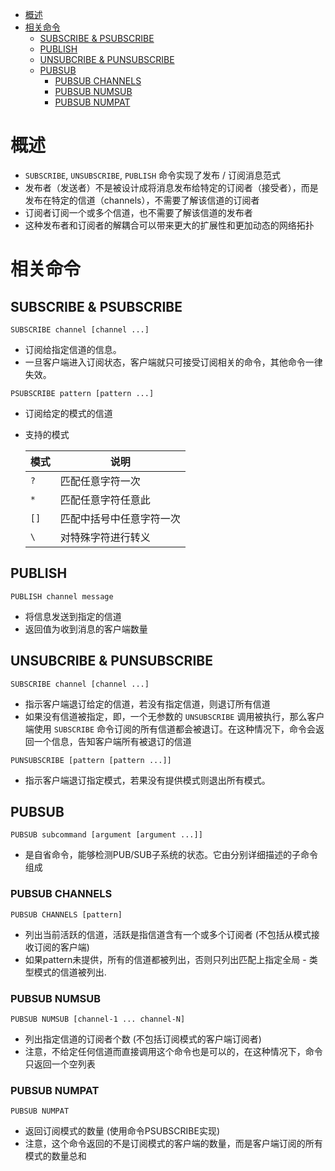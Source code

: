 - [概述](#概述)
- [相关命令](#相关命令)
  - [SUBSCRIBE & PSUBSCRIBE](#subscribe--psubscribe)
  - [PUBLISH](#publish)
  - [UNSUBCRIBE & PUNSUBSCRIBE](#unsubcribe--punsubscribe)
  - [PUBSUB](#pubsub)
    - [PUBSUB CHANNELS](#pubsub-channels)
    - [PUBSUB NUMSUB](#pubsub-numsub)
    - [PUBSUB NUMPAT](#pubsub-numpat)

# 概述

- `SUBSCRIBE`, `UNSUBSCRIBE`, `PUBLISH` 命令实现了发布 / 订阅消息范式
- 发布者（发送者）不是被设计成将消息发布给特定的订阅者（接受者），而是发布在特定的信道（channels），不需要了解该信道的订阅者
- 订阅者订阅一个或多个信道，也不需要了解该信道的发布者
- 这种发布者和订阅者的解耦合可以带来更大的扩展性和更加动态的网络拓扑

# 相关命令

## SUBSCRIBE & PSUBSCRIBE

```
SUBSCRIBE channel [channel ...]
```
- 订阅给指定信道的信息。
- 一旦客户端进入订阅状态，客户端就只可接受订阅相关的命令，其他命令一律失效。

```
PSUBSCRIBE pattern [pattern ...]
```
- 订阅给定的模式的信道
- 支持的模式

    | 模式 | 说明                     |
    | ---- | ------------------------ |
    | `?`  | 匹配任意字符一次         |
    | `*`  | 匹配任意字符任意此       |
    | `[]` | 匹配中括号中任意字符一次 |
    | `\`  | 对特殊字符进行转义       |

## PUBLISH

```
PUBLISH channel message
```
- 将信息发送到指定的信道
- 返回值为收到消息的客户端数量

## UNSUBCRIBE & PUNSUBSCRIBE

```
SUBSCRIBE channel [channel ...]
```
- 指示客户端退订给定的信道，若没有指定信道，则退订所有信道
- 如果没有信道被指定，即，一个无参数的 `UNSUBSCRIBE` 调用被执行，那么客户端使用 `SUBSCRIBE` 命令订阅的所有信道都会被退订。在这种情况下，命令会返回一个信息，告知客户端所有被退订的信道

```
PUNSUBSCRIBE [pattern [pattern ...]]
```
- 指示客户端退订指定模式，若果没有提供模式则退出所有模式。

## PUBSUB

```
PUBSUB subcommand [argument [argument ...]]
```
- 是自省命令，能够检测PUB/SUB子系统的状态。它由分别详细描述的子命令组成

### PUBSUB CHANNELS

```
PUBSUB CHANNELS [pattern]
```
- 列出当前活跃的信道，活跃是指信道含有一个或多个订阅者 (不包括从模式接收订阅的客户端)
- 如果pattern未提供，所有的信道都被列出，否则只列出匹配上指定全局 - 类型模式的信道被列出.

### PUBSUB NUMSUB

```
PUBSUB NUMSUB [channel-1 ... channel-N]
```
- 列出指定信道的订阅者个数 (不包括订阅模式的客户端订阅者)
- 注意，不给定任何信道而直接调用这个命令也是可以的，在这种情况下，命令只返回一个空列表

### PUBSUB NUMPAT

```
PUBSUB NUMPAT
```
- 返回订阅模式的数量 (使用命令PSUBSCRIBE实现)
- 注意，这个命令返回的不是订阅模式的客户端的数量，而是客户端订阅的所有模式的数量总和